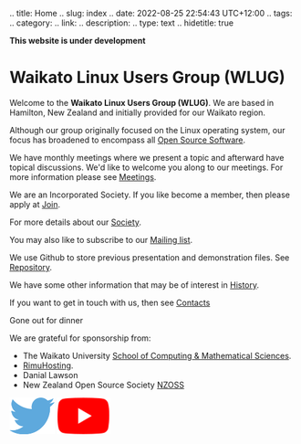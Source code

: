 .. title: Home
.. slug: index
.. date: 2022-08-25 22:54:43 UTC+12:00
.. tags: 
.. category: 
.. link: 
.. description: 
.. type: text
.. hidetitle: true
<!---
Draft completed: 2022-

-->

**This website is under development**

# Waikato Linux Users Group (WLUG)

Welcome to the **Waikato Linux Users Group (WLUG)**. We are based in Hamilton, New Zealand and initially provided for our Waikato region.

Although our group originally focused on the Linux operating system, our focus has broadened to encompass all [Open Source Software](https://en.wikipedia.org/wiki/Open-source_software).

We have monthly meetings where we present a topic and afterward have topical discussions. We'd like to welcome you along to our meetings. For more information please see [Meetings](/meetings/).

We are an Incorporated Society. If you like become a member, then please apply at [Join](/join/).

For more details about our [Society](/society/).

You may also like to subscribe to our [Mailing list](/mail/).

We use Github to store previous presentation and demonstration files. See [Repository](/repository/).

We have some other information that may be of interest in [History](/history/).

If you want to get in touch with us, then see [Contacts](/contants/)

Gone out for dinner

We are grateful for sponsorship from:

* The Waikato University [School of Computing & Mathematical Sciences](https://www.cms.waikato.ac.nz/).
* [RimuHosting](https://rimuhosting.com/).
* Danial Lawson
* New Zealand Open Source Society [NZOSS](https://nzoss.nz/)


[![Twitter](/images/twitter.png)](https://twitter.com/WaikatoLUG)
[![Youtube](/images/youtube.png)](https://www.youtube.com/channel/UCf5L8RezX7TqDdI2uZjbe-Q)



